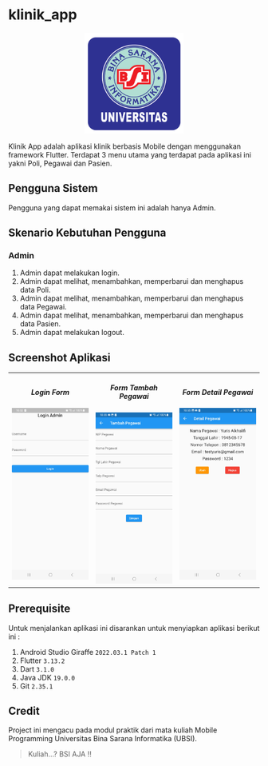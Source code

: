 # klinik_app
<center>
  <img src="assets/img/logo_ubsi.png" width="200px"><br>
</center>

Klinik App adalah aplikasi klinik berbasis Mobile dengan menggunakan framework Flutter. Terdapat 3 menu utama yang terdapat pada aplikasi ini yakni Poli, Pegawai dan Pasien.

## Pengguna Sistem
Pengguna yang dapat memakai sistem ini adalah hanya Admin.

## Skenario Kebutuhan Pengguna
### Admin
<ol>
  <li>Admin dapat melakukan login.</li>
  <li>Admin dapat melihat, menambahkan, memperbarui dan menghapus data Poli.</li>
  <li>Admin dapat melihat, menambahkan, memperbarui dan menghapus data Pegawai.</li>
  <li>Admin dapat melihat, menambahkan, memperbarui dan menghapus data Pasien.</li>
  <li>Admin dapat melakukan logout.</li>
</ol>

## Screenshot Aplikasi
<table width="100%">
  <tbody>
    <tr>
      <td width="33%">
        <h5 style="text-align: center">Login Form</h5>
        <img src="assets/img/login_page.jpg"><br>
      </td>
      <td width="33%">
        <h5 style="text-align: center">Form Tambah Pegawai</h5>
        <img src="assets/img/pegawai_page.jpg">
      </td>
      <td width="33%">
        <h5 style="text-align: center">Form Detail Pegawai</h5>
        <img src="assets/img/detail_pegawai_page.jpg">
      </td>
    </tr>
  </tbody>
</table>

## Prerequisite
Untuk menjalankan aplikasi ini disarankan untuk menyiapkan aplikasi berikut ini :
<ol>
  <li>Android Studio Giraffe <code>2022.03.1 Patch 1</code></li>
  <li>Flutter <code>3.13.2</code></li>
  <li>Dart <code>3.1.0</code></li>
  <li>Java JDK <code>19.0.0</code></li>
  <li>Git <code>2.35.1</code></li>
</ol>

## Credit
Project ini mengacu pada modul praktik dari mata kuliah Mobile Programming Universitas Bina Sarana Informatika (UBSI).
<blockquote>Kuliah...? BSI AJA !!</blockquote>